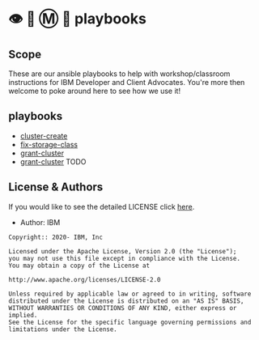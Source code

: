 # :eye: :bee: :m: :avocado: playbooks

## Scope

These are our ansible playbooks to help with workshop/classroom instructions for
IBM Developer and Client Advocates. You're more then welcome to poke around here
to see how we use it!

## playbooks

- [cluster-create](./playbooks/cluster-create)
- [fix-storage-class](./playbooks/fix-storage-class)
- [grant-cluster](./playbooks/grant-cluster)
- [grant-cluster](./playbooks/grant-cluster)
TODO

## License & Authors

If you would like to see the detailed LICENSE click [here](./LICENSE).

- Author: IBM

```text
Copyright:: 2020- IBM, Inc

Licensed under the Apache License, Version 2.0 (the "License");
you may not use this file except in compliance with the License.
You may obtain a copy of the License at

http://www.apache.org/licenses/LICENSE-2.0

Unless required by applicable law or agreed to in writing, software
distributed under the License is distributed on an "AS IS" BASIS,
WITHOUT WARRANTIES OR CONDITIONS OF ANY KIND, either express or implied.
See the License for the specific language governing permissions and
limitations under the License.
```

